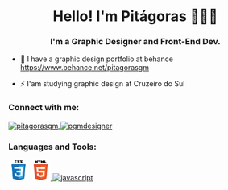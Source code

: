 <h1 align="center">Hello! I'm Pitágoras 🙋‍♂️‍💻</h1>
<h3 align="center">I'm a Graphic Designer and Front-End Dev.</h3>

- 📝 I have a graphic design portfolio at behance https://www.behance.net/pitagorasgm 

- ⚡ I'am studying graphic design at Cruzeiro do Sul

<h3 align="left">Connect with me:</h3>
<p align="left">
<a classe="contact" href="https://www.linkedin.com/in/pitagorasgm" target="_blank"> <img align="center" src="https://www.svgrepo.com/show/157006/linkedin.svg" alt="pitagorasgm" height="35" width="35"/>  </a>          
<a classe="contact" href="https://www.instagram.com/pgmdesigner" target="_blank"> <img align="center" src="https://www.svgrepo.com/show/111199/instagram.svg" alt="pgmdesigner" height="35" width="35" />  </a> </p>
<h3 align="left">Languages and Tools:</h3>
<p align="left">
<a href="https://www.w3schools.com/css/" target="_blank"> 
<img src="https://raw.githubusercontent.com/devicons/devicon/master/icons/css3/css3-original-wordmark.svg" alt="css3" width="40" height="40"/></a> <a href="https://www.w3.org/html/" target="_blank"> 
<img src="https://raw.githubusercontent.com/devicons/devicon/master/icons/html5/html5-original-wordmark.svg" alt="html5" width="40" height="40"/> </a>
<a href="https://developer.mozilla.org/en-US/docs/Web/JavaScript" target="_blank"> <img src="https://cdn.jsdelivr.net/gh/devicons/devicon/icons/javascript/javascript-original.svg" alt="javascript" width="40" height="35"/> </a> </p>


